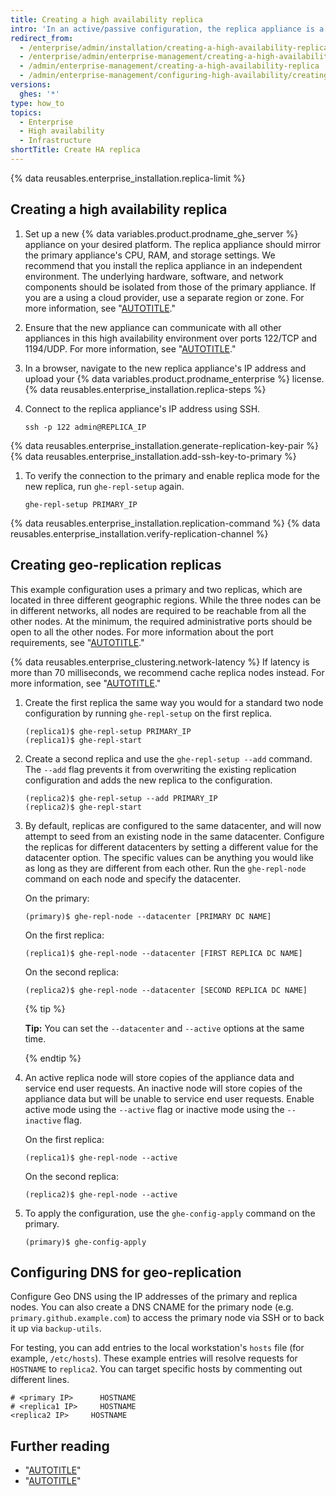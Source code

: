 ```yaml
---
title: Creating a high availability replica
intro: 'In an active/passive configuration, the replica appliance is a redundant copy of the primary appliance. If the primary appliance fails, high availability mode allows the replica to act as the primary appliance, allowing minimal service disruption.'
redirect_from:
  - /enterprise/admin/installation/creating-a-high-availability-replica
  - /enterprise/admin/enterprise-management/creating-a-high-availability-replica
  - /admin/enterprise-management/creating-a-high-availability-replica
  - /admin/enterprise-management/configuring-high-availability/creating-a-high-availability-replica
versions:
  ghes: '*'
type: how_to
topics:
  - Enterprise
  - High availability
  - Infrastructure
shortTitle: Create HA replica
---
```

{% data reusables.enterprise_installation.replica-limit %}

## Creating a high availability replica

1. Set up a new {% data variables.product.prodname_ghe_server %} appliance on your desired platform. The replica appliance should mirror the primary appliance's CPU, RAM, and storage settings. We recommend that you install the replica appliance in an independent environment. The underlying hardware, software, and network components should be isolated from those of the primary appliance. If you are a using a cloud provider, use a separate region or zone. For more information, see "[AUTOTITLE](/admin/installation/setting-up-a-github-enterprise-server-instance)."
1. Ensure that the new appliance can communicate with all other appliances in this high availability environment over ports 122/TCP and 1194/UDP. For more information, see "[AUTOTITLE](/admin/configuration/configuring-network-settings/network-ports#administrative-ports)."
1. In a browser, navigate to the new replica appliance's IP address and upload your {% data variables.product.prodname_enterprise %} license.
{% data reusables.enterprise_installation.replica-steps %}
1. Connect to the replica appliance's IP address using SSH.

   ```shell
   ssh -p 122 admin@REPLICA_IP
   ```

{% data reusables.enterprise_installation.generate-replication-key-pair %}
{% data reusables.enterprise_installation.add-ssh-key-to-primary %}
1. To verify the connection to the primary and enable replica mode for the new replica, run `ghe-repl-setup` again.

   ```shell
   ghe-repl-setup PRIMARY_IP
   ```

{% data reusables.enterprise_installation.replication-command %}
{% data reusables.enterprise_installation.verify-replication-channel %}

## Creating geo-replication replicas

This example configuration uses a primary and two replicas, which are located in three different geographic regions. While the three nodes can be in different networks, all nodes are required to be reachable from all the other nodes. At the minimum, the required administrative ports should be open to all the other nodes. For more information about the port requirements, see "[AUTOTITLE](/admin/configuration/configuring-network-settings/network-ports#administrative-ports)."

{% data reusables.enterprise_clustering.network-latency %} If latency is more than 70 milliseconds, we recommend cache replica nodes instead. For more information, see "[AUTOTITLE](/admin/enterprise-management/caching-repositories/configuring-a-repository-cache)."

1. Create the first replica the same way you would for a standard two node configuration by running `ghe-repl-setup` on the first replica.

   ```shell
   (replica1)$ ghe-repl-setup PRIMARY_IP
   (replica1)$ ghe-repl-start
   ```

1. Create a second replica and use the `ghe-repl-setup --add` command. The `--add` flag prevents it from overwriting the existing replication configuration and adds the new replica to the configuration.

   ```shell
   (replica2)$ ghe-repl-setup --add PRIMARY_IP
   (replica2)$ ghe-repl-start
   ```

1. By default, replicas are configured to the same datacenter, and will now attempt to seed from an existing node in the same datacenter. Configure the replicas for different datacenters by setting a different value for the datacenter option. The specific values can be anything you would like as long as they are different from each other. Run the `ghe-repl-node` command on each node and specify the datacenter.

   On the primary:

   ```shell
   (primary)$ ghe-repl-node --datacenter [PRIMARY DC NAME]
   ```

   On the first replica:

   ```shell
   (replica1)$ ghe-repl-node --datacenter [FIRST REPLICA DC NAME]
   ```

   On the second replica:

   ```shell
   (replica2)$ ghe-repl-node --datacenter [SECOND REPLICA DC NAME]
   ```

   {% tip %}

   **Tip:** You can set the `--datacenter` and `--active` options at the same time.

   {% endtip %}
1. An active replica node will store copies of the appliance data and service end user requests. An inactive node will store copies of the appliance data but will be unable to service end user requests. Enable active mode using the `--active` flag or inactive mode using the `--inactive` flag.

   On the first replica:

   ```shell
   (replica1)$ ghe-repl-node --active
   ```

   On the second replica:

   ```shell
   (replica2)$ ghe-repl-node --active
   ```

1. To apply the configuration, use the `ghe-config-apply` command on the primary.

   ```shell
   (primary)$ ghe-config-apply
   ```

## Configuring DNS for geo-replication

Configure Geo DNS using the IP addresses of the primary and replica nodes. You can also create a DNS CNAME for the primary node (e.g. `primary.github.example.com`) to access the primary node via SSH or to back it up via `backup-utils`.

For testing, you can add entries to the local workstation's `hosts` file (for example, `/etc/hosts`). These example entries will resolve requests for `HOSTNAME` to `replica2`. You can target specific hosts by commenting out different lines.

```text
# <primary IP>      HOSTNAME
# <replica1 IP>     HOSTNAME
<replica2 IP>     HOSTNAME
```

## Further reading

- "[AUTOTITLE](/admin/enterprise-management/configuring-high-availability/about-high-availability-configuration)"
- "[AUTOTITLE](/admin/enterprise-management/configuring-high-availability/about-geo-replication)"
